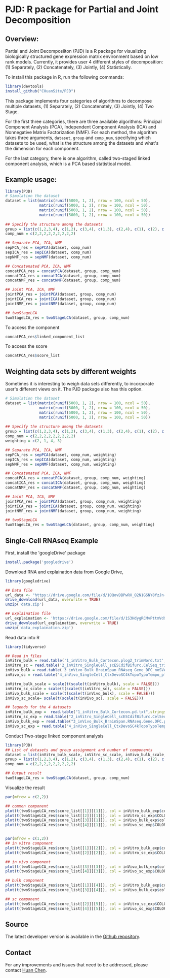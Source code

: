 # PJD: R package for Partial and Joint Decomposition

## Overview:

Partial and Joint Decomposiiton (PJD) is a R package for visualizing biologically structured gene expression matrix environment based on low rank models. Currently, it provides user 4  different styles of decomposition: (1) Separately, (2) Concatenately, (3) Jointly, (4) Statistically.

To install this package in R, run the following commands:

```R
library(devtools)
install_github("CHuanSite/PJD")
```

This package implements four categories of algorithms to decompose multiple datasets, (1) Separately, (2) Concatenately, (3) Jointly, (4) Two Stage. 

For the first three categories, there are three available algorithms: Principal Component Analysis (PCA), Independent Component Analysis (ICA) and Nonnegative Matrix Factorization (NMF). For each method, the algorithm takes three arguments, `dataset`, `group` and `comp_num`, specifying which datasets to be used, what is the structure among the datasets and what's the dimension for each component.

For the last category, there is one algorithm, called two-staged linked component analysis, which is a PCA based statistical model.

## Example usage:

```R
library(PJD)
# Simulation the dataset
dataset = list(matrix(runif(5000, 1, 2), nrow = 100, ncol = 50),
               matrix(runif(5000, 1, 2), nrow = 100, ncol = 50),
               matrix(runif(5000, 1, 2), nrow = 100, ncol = 50),
               matrix(runif(5000, 1, 2), nrow = 100, ncol = 50))
               
## Specify the structure among the datasets
group = list(c(1,2,3,4), c(1,2), c(3,4), c(1,3), c(2,4), c(1), c(2), c(3), c(4))
comp_num = c(2,2,2,2,2,2,2,2,2)

## Separate PCA, ICA, NMF
sepPCA_res = sepPCA(dataset, comp_num)
sepICA_res = sepICA(dataset, comp_num)
sepNMF_res = sepNMF(dataset, comp_num)

## Concatenated PCA, ICA, NMF
concatPCA_res = concatPCA(dataset, group, comp_num)
concatICA_res = concatICA(dataset, group, comp_num)
concatNMF_res = concatNMF(dataset, group, comp_num)

## Joint PCA, ICA, NMF
jointPCA_res = jointPCA(dataset, group, comp_num)
jointICA_res = jointICA(dataset, group, comp_num)
jointNMF_res = jointNMF(dataset, group, comp_num)

## twoStageLCA
twoStageLCA_res = twoStageLCA(dataset, group, comp_num)
```

To access the component
```R
concatPCA_res$linked_component_list
```

To access the score
```R
concatPCA_res$score_list
```

## Weighting data sets by different weights

Sometimes it is interesting to weigh data sets differently, to incorporate user's different views on it. The PJD package also has this option.

```R
# Simulation the dataset
dataset = list(matrix(runif(5000, 1, 2), nrow = 100, ncol = 50),
               matrix(runif(5000, 1, 2), nrow = 100, ncol = 50),
               matrix(runif(5000, 1, 2), nrow = 100, ncol = 50),
               matrix(runif(5000, 1, 2), nrow = 100, ncol = 50))
               
## Specify the structure among the datasets
group = list(c(1,2,3,4), c(1,2), c(3,4), c(1,3), c(2,4), c(1), c(2), c(3), c(4))
comp_num = c(2,2,2,2,2,2,2,2,2)
weighting = c(2, 1, 4, 3)

## Separate PCA, ICA, NMF
sepPCA_res = sepPCA(dataset, comp_num, weighting)
sepICA_res = sepICA(dataset, comp_num, weighting)
sepNMF_res = sepNMF(dataset, comp_num, weighting)

## Concatenated PCA, ICA, NMF
concatPCA_res = concatPCA(dataset, group, comp_num, weighting)
concatICA_res = concatICA(dataset, group, comp_num, weighting)
concatNMF_res = concatNMF(dataset, group, comp_num, weighting)

## Joint PCA, ICA, NMF
jointPCA_res = jointPCA(dataset, group, comp_num, weighting)
jointICA_res = jointICA(dataset, group, comp_num, weighting)
jointNMF_res = jointNMF(dataset, group, comp_num, weighting)

## twoStageLCA
twoStageLCA_res = twoStageLCA(dataset, group, comp_num, weighting)


```


## Single-Cell RNAseq Example

First, install the 'googleDrive' package

```R
install.package('googledrive')
```

Download RNA and explaination data from Google Drive,

```R
library(googledrive)

## Data file 
url_data <- "https://drive.google.com/file/d/1OQovDBPwRX_O2N1GSNY8fzJn-p3-fwQV/view?usp=sharing"
drive_download(url_data, overwrite = TRUE)
unzip('data.zip')

## Explaination file
url_explaination <- 'https://drive.google.com/file/d/1S3HdygRCMvPttmVd9cix4GskWj1VPJaM/view?usp=sharing'
drive_download(url_explaination, overwrite = TRUE)
unzip('data_explaination.zip')
```

Read data into R

```R
library(tidyverse)

## Read in files
inVitro_bulk = read.table('1_inVitro_Bulk_Cortecon.plog2_trimNord.txt', stringsAsFactors = FALSE, header = TRUE) %>% select(-1) %>% as.matrix
inVitro_sc = read.table('2_inVitro_SingleCell_scESCdifBifurc.CelSeq_trimNord.txt', stringsAsFactors = FALSE, header = TRUE) %>% select(-1) %>% as.matrix
inVivo_bulk = read.table('3_inVivo_Bulk_BrainSpan_RNAseq_Gene_DFC_noSVA_plog2_trimNord.txt', stringsAsFactors = FALSE, header = TRUE) %>% select(-1) %>% as.matrix
inVivo_sc = read.table('4_inVivo_SingleCell_CtxDevoSC4kTopoTypoTempo_plog2_trimNord.txt', stringsAsFactors = FALSE, header = TRUE) %>% select(-1) %>% as.matrix

inVitro_bulk_scale = scale(t(scale(t(inVitro_bulk), scale = FALSE)))
inVitro_sc_scale = scale(t(scale(t(inVitro_sc), scale = FALSE)))
inVivo_bulk_scale = scale(t(scale(t(inVivo_bulk), scale = FALSE)))
inVivo_sc_scale= scale(t(scale(t(inVivo_sc), scale = FALSE)))

## legends for the 4 datasets
inVitro_bulk_exp =  read.table("1_inVitro_Bulk_Cortecon.pd.txt",stringsAsFactors = FALSE, header = T)
inVitro_sc_exp = read.table("2_inVitro_SingleCell_scESCdifBifurc.CelSeq.pd.txt", stringsAsFactors = FALSE, header = T)
inVivo_bulk_exp = read.table("3_inVivo_Bulk_BrainSpan.RNAseq.Gene.DFC.pd.txt", stringsAsFactors = FALSE, header = T)
inVivo_sc_exp = read.table("4_inVivo_SingleCell_CtxDevoSC4kTopoTypoTempo.pd.txt", stringsAsFactors = FALSE, header = T)
````

Conduct Two-stage linked component analysis

```R
library(PJD)
## List of datasets and group assignment and number of components
dataset = list(inVitro_bulk_scale, inVitro_sc_scale, inVivo_bulk_scale, inVivo_sc_scale)
group = list(c(1,2,3,4), c(1,2), c(3,4), c(1,3), c(2,4), c(1), c(2), c(3), c(4))
comp_num = c(2,2,2,2,2,2,2,2,2)

## Output result
twoStageLCA_res = twoStageLCA(dataset, group, comp_num)
```
Visualize the result

```R
par(mfrow = c(2,2))

## common component
plot(t(twoStageLCA_res$score_list[[1]][[1]]), col = inVitro_bulk_exp$color, pch = 16, xlab = "PC1", ylab = "PC2", main = "common: inVitro_bulk", cex = 2, cex.axis = 1, cex.lab = 1, cex.main = 1)
plot(t(twoStageLCA_res$score_list[[2]][[1]]), col = inVitro_sc_exp$COLORby.DCX, pch = 16, xlab = "PC1", ylab = "PC2", main = "common: inVitro_sc", cex = 2, cex.axis = 1, cex.lab = 1, cex.main = 1)
plot(t(twoStageLCA_res$score_list[[3]][[1]]), col = inVivo_bulk_exp$color, pch = 16, xlab = "PC1", ylab = "PC2", main = "common: inVivo_bulk", cex = 2, cex.axis = 1, cex.lab = 1, cex.main = 1)
plot(t(twoStageLCA_res$score_list[[4]][[1]]), col = inVivo_sc_exp$COLORby.DCX, pch = 16, xlab = "PC1", ylab = "PC2", main = "common: inVivo_sc", cex = 2, cex.axis = 1, cex.lab = 1, cex.main = 1)


par(mfrow = c(1,2))
## in vitro component
plot(t(twoStageLCA_res$score_list[[1]][[2]]), col = inVitro_bulk_exp$color, pch = 16, xlab = "PC1", ylab = "PC2", main = "common: inVitro_bulk", cex = 2, cex.axis = 1, cex.lab = 1, cex.main = 1)
plot(t(twoStageLCA_res$score_list[[2]][[2]]), col = inVitro_sc_exp$COLORby.DCX, pch = 16, xlab = "PC1", ylab = "PC2", main = "common: inVitro_sc", cex = 2, cex.axis = 1, cex.lab = 1, cex.main = 1)

## in vivo component
plot(t(twoStageLCA_res$score_list[[3]][[3]]), col = inVivo_bulk_exp$color, pch = 16, xlab = "PC1", ylab = "PC2", main = "common: inVivo_bulk", cex = 2, cex.axis = 1, cex.lab = 1, cex.main = 1)
plot(t(twoStageLCA_res$score_list[[4]][[3]]), col = inVivo_sc_exp$COLORby.DCX, pch = 16, xlab = "PC1", ylab = "PC2", main = "common: inVivo_sc", cex = 2, cex.axis = 1, cex.lab = 1, cex.main = 1)

## bulk component
plot(t(twoStageLCA_res$score_list[[1]][[4]]), col = inVitro_bulk_exp$color, pch = 16, xlab = "PC1", ylab = "PC2", main = "common: inVitro_bulk", cex = 2, cex.axis = 1, cex.lab = 1, cex.main = 1)
plot(t(twoStageLCA_res$score_list[[3]][[4]]), col = inVivo_bulk_exp$color, pch = 16, xlab = "PC1", ylab = "PC2", main = "common: inVivo_bulk", cex = 2, cex.axis = 1, cex.lab = 1, cex.main = 1)

## sc component
plot(t(twoStageLCA_res$score_list[[2]][[5]]), col = inVitro_sc_exp$COLORby.DCX, pch = 16, xlab = "PC1", ylab = "PC2", main = "common: inVitro_sc", cex = 2, cex.axis = 1, cex.lab = 1, cex.main = 1)
plot(t(twoStageLCA_res$score_list[[4]][[5]]), col = inVivo_sc_exp$COLORby.DCX, pch = 16, xlab = "PC1", ylab = "PC2", main = "common: inVivo_sc", cex = 2, cex.axis = 1, cex.lab = 1, cex.main = 1)
```

## Source

The latest developer version is available in the [Github repository](https://github.com/CHuanSite/PJD).

## Contact

For any improvements and issues that need to be addressed, please contact [Huan Chen](hchen130@jhu.edu).


